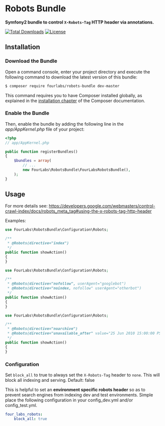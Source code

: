 # Robots Bundle

**Symfony2 bundle to control `X-Robots-Tag` HTTP header via annotations.**

[![Total Downloads](https://poser.pugx.org/fourlabs/robots-bundle/downloads)](https://packagist.org/packages/fourlabs/robots-bundle)
[![License](https://poser.pugx.org/fourlabs/robots-bundle/license)](https://packagist.org/packages/fourlabs/robots-bundle)

## Installation
### Download the Bundle
Open a command console, enter your project directory and execute the following command to download the latest version of this bundle:

``` bash
$ composer require fourlabs/robots-bundle dev-master
```

This command requires you to have Composer installed globally, as explained in the [installation chapter](https://getcomposer.org/doc/00-intro.md) of the Composer documentation.

### Enable the Bundle

Then, enable the bundle by adding the following line in the *app/AppKernel.php* file of your project:

``` php
<?php
// app/AppKernel.php

public function registerBundles()
{
    $bundles = array(
        // ...
        new FourLabs\RobotsBundle\FourLabsRobotsBundle(),
    );
}
```

## Usage

For more details see: https://developers.google.com/webmasters/control-crawl-index/docs/robots_meta_tag#using-the-x-robots-tag-http-header

Examples:

``` php
use FourLabs\RobotsBundle\Configuration\Robots;

/**
 * @Robots(directive="index")
 */
public function showAction()
{
}
```

``` php
use FourLabs\RobotsBundle\Configuration\Robots;

/**
 * @Robots(directive="nofollow", userAgent="googlebot")
 * @Robots(directive="noindex, nofollow" userAgent="otherbot")
 */
public function showAction()
{
}
```

``` php
use FourLabs\RobotsBundle\Configuration\Robots;

/**
 * @Robots(directive="noarchive")
 * @Robots(directive="unavailable_after" value="25 Jun 2010 15:00:00 PST")
 */
public function showAction()
{
}
```

### Configuration

Set `block_all` to true to always set the `X-Robots-Tag` header to `none`. This will block all indexing and serving. Default: false

This is helpful to set an **environment specific robots header** so as to prevent search engines from indexing dev and test environments. Simple place the following configuration in your config_dev.yml and/or config_test.yml.

``` yaml
four_labs_robots:
    block_all: true
```

